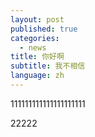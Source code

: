 ```yaml
---
layout: post
published: true
categories:
  - news
title: 你好啊
subtitle: 我不相信
language: zh
---
```

111111111111111111111

22222
